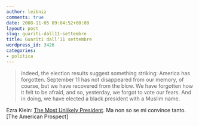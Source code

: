 ```yaml
---
author: leibniz
comments: true
date: 2008-11-05 09:04:52+00:00
layout: post
slug: guariti-dall11-settembre
title: Guariti dall'11 settembre
wordpress_id: 3426
categories:
- politica
---
```


> Indeed, the election results suggest something striking: America has forgotten. September 11 has not disappeared from our memory, of course, but we have recovered from the blow. We have forgotten how it felt to be afraid, and so, yesterday, we forgot to vote our fears. And in doing, we have elected a black president with a Muslim name.


Ezra Klein: [The Most Unlikely President](http://www.prospect.org/cs/articles?article=the_most_unlikely_president). Ma non so se mi convince tanto. [The American Prospect]
